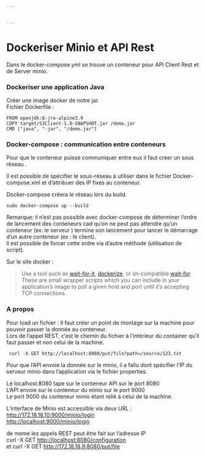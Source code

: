 ```yaml
---


---
```


<h1 id="dockeriser--minio-et-api-rest">Dockeriser  Minio et API Rest</h1>
<p>Dans le docker-compose.yml se trouve un conteneur pour API Client Rest et de Server minio.</p>
<h3 id="dockeriser-une-application-java">Dockeriser une application Java</h3>
<p>Créer une image docker  de notre jar.<br>
Fichier Dockerfile :</p>
<pre><code>FROM openjdk:8-jre-alpine3.9
COPY target/S3Client-1.0-SNAPSHOT.jar /demo.jar
CMD ["java", "-jar", "/demo.jar"]
</code></pre>
<h3 id="docker-compose--communication-entre-conteneurs">Docker-compose : communication entre conteneurs</h3>
<p>Pour que le conteneur puisse communiquer entre eux il faut créer un sous réseau .</p>
<p>Il est possible de spécifier le sous-réseau à utiliser dans le fichier Docker-compose.xml et d’attribuer des IP fixes au conteneur.</p>
<p>Docker-compose créera le réseau lors du build.</p>
<pre><code>sudo docker-compose up --build
</code></pre>
<p>Remarque: il n’est pas possible avec docker-compose de déterminer l’ordre de lancement des conteneurs cad qu’on ne peut pas attendre qu’un conteneur (ex: le serveur ) termine son lancement pour lancer le démarrage d’un autre conteneur (ex : le client).<br>
Il est possible de forcer cette ordre via d’autre méthode (utilisation de script).</p>
<p>Sur le site docker :</p>
<blockquote>
<p>Use a tool such as <a href="https://github.com/vishnubob/wait-for-it">wait-for-it</a>, <a href="https://github.com/jwilder/dockerize">dockerize</a>, or sh-compatible <a href="https://github.com/Eficode/wait-for">wait-for</a>. These are small wrapper scripts which you can include in your application’s image to poll a given host and port until it’s accepting TCP connections.</p>
</blockquote>
<h3 id="a-propos">A propos</h3>
<p>Pour load un fichier : Il faut créer un point de montage sur la machine pour pouvoir passer la donnée au conteneur.<br>
Lors de l’appel REST, c’est le chemin du fichier à l’intérieur du container qu’il faut passer et non celui de la machine.</p>
<pre><code> curl -X GET http://localhost:8080/put/file?path=/source/123.txt
</code></pre>
<p>Pour  que l’API envoie la donnée sur le minio, il a fallu dont spécifier l’IP du serveur minio dans l’application via le fichier properties.</p>
<p>Le localhost:8080 tape sur le conteneur API sur le port 8080<br>
L’API envoie sur le conteneur du minio sur le port 9000<br>
Le port 9000 du conteneur minio étant relié à celui de la machine.</p>
<p>L’interface de Minio est accessible via deux URL :<br>
<a href="http://172.18.18.10:9000/minio/login">http://172.18.18.10:9000/minio/login</a><br>
<a href="http://localhost:9000/minio/login">http://localhost:9000/minio/login</a></p>
<p>de meme les appels  REST peut être fait sur l’adresse IP<br>
curl -X GET <a href="http://localhost:8080/configuration">http://localhost:8080/configuration</a><br>
et curl -X GET <a href="http://172.18.18.9:8080/put/file">http://172.18.18.9:8080/put/file</a></p>

